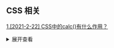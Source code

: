 ## CSS 相关

[1.[2021-2-22] CSS中的calc()有什么作用？](https://github.com/HJY-xh/plantTrees/issues/4)

<details>
<summary>展开查看</summary>
<pre>
calc使得开发者能够使用四则运算表达式来填写CSS属性；
px、%、em等不同单位的数值均可参与计算，浏览器会进行自动转换。
注意：当使用calc的时候，运算符号左右需要有空格，否则属性不生效。例如：width: calc(100% - 30px);
</pre>
</details>